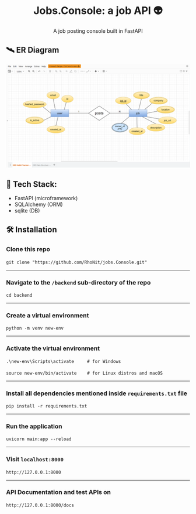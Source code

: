 <h1 align="center">
  Jobs.Console: a job API 👽
</h1>

<p align="center"> A job posting console built in FastAPI </p>


## 🛰 ER Diagram

![](./erd_jobs_console.png "ER Diagram")

## 🚀 Tech Stack:
* FastAPI (microframework)
* SQLAlchemy (ORM)
* sqlite (DB)


## 🛠 Installation

### Clone this repo
```
git clone "https://github.com/RhoNit/jobs.Console.git"
```

<hr>

### Navigate to the ```/backend``` sub-directory of the repo
```
cd backend
```

<hr>

### Create a virtual environment
```
python -m venv new-env
```

<hr>

### Activate the virtual environment
```
.\new-env\Scripts\activate     # for Windows

source new-env/bin/activate    # for Linux distros and macOS
```

<hr>

### Install all dependencies mentioned inside ```requirements.txt``` file
```
pip install -r requirements.txt
```

<hr>

### Run the application
```
uvicorn main:app --reload
```

<hr> 

### Visit ```localhost:8000```
```
http://127.0.0.1:8000
```

<hr>

### API Documentation and test APIs on
```
http://127.0.0.1:8000/docs
```


